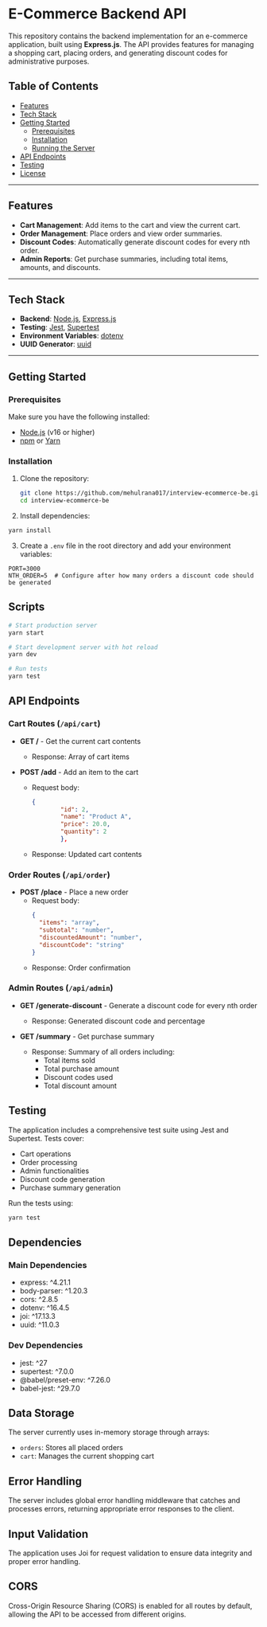 # E-Commerce Backend API

This repository contains the backend implementation for an e-commerce application, built using **Express.js**. The API provides features for managing a shopping cart, placing orders, and generating discount codes for administrative purposes.

## Table of Contents

- [Features](#features)
- [Tech Stack](#tech-stack)
- [Getting Started](#getting-started)
  - [Prerequisites](#prerequisites)
  - [Installation](#installation)
  - [Running the Server](#running-the-server)
- [API Endpoints](#api-endpoints)
- [Testing](#testing)
- [License](#license)

---

## Features

- **Cart Management**: Add items to the cart and view the current cart.
- **Order Management**: Place orders and view order summaries.
- **Discount Codes**: Automatically generate discount codes for every nth order.
- **Admin Reports**: Get purchase summaries, including total items, amounts, and discounts.

---

## Tech Stack

- **Backend**: [Node.js](https://nodejs.org/), [Express.js](https://expressjs.com/)
- **Testing**: [Jest](https://jestjs.io/), [Supertest](https://github.com/visionmedia/supertest)
- **Environment Variables**: [dotenv](https://github.com/motdotla/dotenv)
- **UUID Generator**: [uuid](https://github.com/uuidjs/uuid)

---

## Getting Started

### Prerequisites

Make sure you have the following installed:

- [Node.js](https://nodejs.org/) (v16 or higher)
- [npm](https://www.npmjs.com/) or [Yarn](https://yarnpkg.com/)

### Installation

1. Clone the repository:

   ```bash
   git clone https://github.com/mehulrana017/interview-ecommerce-be.git
   cd interview-ecommerce-be
   ```

2. Install dependencies:

```bash
yarn install
```

3. Create a `.env` file in the root directory and add your environment variables:

```env
PORT=3000
NTH_ORDER=5  # Configure after how many orders a discount code should be generated
```

## Scripts

```bash
# Start production server
yarn start

# Start development server with hot reload
yarn dev

# Run tests
yarn test
```

## API Endpoints

### Cart Routes (`/api/cart`)

- **GET /** - Get the current cart contents

  - Response: Array of cart items

- **POST /add** - Add an item to the cart
  - Request body:
    ```json
    {
            "id": 2,
            "name": "Product A",
            "price": 20.0,
            "quantity": 2
            },
    ```
  - Response: Updated cart contents

### Order Routes (`/api/order`)

- **POST /place** - Place a new order
  - Request body:
    ```json
    {
      "items": "array",
      "subtotal": "number",
      "discountedAmount": "number",
      "discountCode": "string"
    }
    ```
  - Response: Order confirmation

### Admin Routes (`/api/admin`)

- **GET /generate-discount** - Generate a discount code for every nth order

  - Response: Generated discount code and percentage

- **GET /summary** - Get purchase summary
  - Response: Summary of all orders including:
    - Total items sold
    - Total purchase amount
    - Discount codes used
    - Total discount amount

## Testing

The application includes a comprehensive test suite using Jest and Supertest. Tests cover:

- Cart operations
- Order processing
- Admin functionalities
- Discount code generation
- Purchase summary generation

Run the tests using:

```bash
yarn test
```

## Dependencies

### Main Dependencies

- express: ^4.21.1
- body-parser: ^1.20.3
- cors: ^2.8.5
- dotenv: ^16.4.5
- joi: ^17.13.3
- uuid: ^11.0.3

### Dev Dependencies

- jest: ^27
- supertest: ^7.0.0
- @babel/preset-env: ^7.26.0
- babel-jest: ^29.7.0

## Data Storage

The server currently uses in-memory storage through arrays:

- `orders`: Stores all placed orders
- `cart`: Manages the current shopping cart

## Error Handling

The server includes global error handling middleware that catches and processes errors, returning appropriate error responses to the client.

## Input Validation

The application uses Joi for request validation to ensure data integrity and proper error handling.

## CORS

Cross-Origin Resource Sharing (CORS) is enabled for all routes by default, allowing the API to be accessed from different origins.
